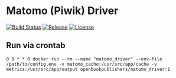 # Matomo (Piwik) Driver
[![Build Status](https://travis-ci.org/hirmeos/matomo_driver.svg?branch=master)](https://travis-ci.org/hirmeos/matomo_driver) [![Release](https://img.shields.io/github/release/hirmeos/matomo_driver.svg?colorB=58839b)](https://github.com/hirmeos/matomo_driver/releases) [![License](https://img.shields.io/github/license/hirmeos/matomo_driver.svg?colorB=ff0000)](https://github.com/hirmeos/matomo_driver/blob/master/LICENSE)

## Run via crontab
```
0 0 * * 0 docker run --rm --name "matomo_driver" --env-file /path/to/config.env -v matomo_cache:/usr/src/app/cache -v metrics:/usr/src/app/output openbookpublishers/matomo_driver:1
```
